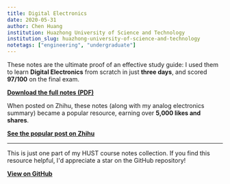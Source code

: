 ```yaml
---
title: Digital Electronics
date: 2020-05-31
author: Chen Huang
institution: Huazhong University of Science and Technology
institution_slug: huazhong-university-of-science-and-technology
notetags: ["engineering", "undergraduate"]
---
```


These notes are the ultimate proof of an effective study guide: I used them to learn **Digital Electronics** from scratch in just **three days**, and scored **97/100** on the final exam.

[**Download the full notes (PDF)**](/notes/digital-electronics/pdf/digital-electronics.pdf)

When posted on Zhihu, these notes (along with my analog electronics summary) became a popular resource, earning over **5,000 likes and shares**.

[**See the popular post on Zhihu**](https://zhuanlan.zhihu.com/p/341567917)

---

This is just one part of my HUST course notes collection. If you find this resource helpful, I'd appreciate a star on the GitHub repository!

[**View on GitHub**](https://github.com/chenx820/HUST-course-notes)
